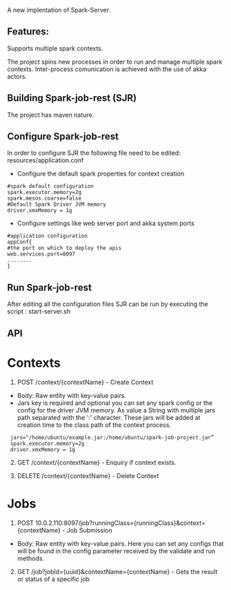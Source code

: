 A new implentation of Spark-Server.

## Features:

Supports multiple spark contexts.

The project spins new processes in order to run and manage multiple spark contexts. Inter-process comunication is achieved with the use of akka actors.

## Building Spark-job-rest (SJR)

The project has maven nature.

## Configure Spark-job-rest

In order to configure SJR the following file need to be edited: resources/application.conf

* Configure the default spark properties for context creation
``` 
#spark default configuration
spark.executor.memory=2g
spark.mesos.coarse=false
#Default Spark Driver JVM memory
driver.xmxMemory = 1g
```
* Configure settings like web server port and akka system ports
```
#application configuration
appConf{
#the port on which to deploy the apis
web.services.port=8097
........
}
```

## Run Spark-job-rest

After editing all the configuration files SJR can be run by executing the script : start-server.sh

## API

# Contexts

1. POST /context/{contextName}  -  Create Context
  * Body:  Raw entity with key-value pairs. 
  * Jars key is required and optional you can set any spark config or the config for the driver JVM memory. As value a String with multiple jars path separated with the ':' character. These jars will be added at creation time to the class path of the context process.
```
 jars="/home/ubuntu/example.jar:/home/ubuntu/spark-job-project.jar”
 spark.executor.memory=2g
 driver.xmxMemory = 1g
```

2.  GET /context/{contextName}  -  Enquiry if context exists. 

3. DELETE /context/{contextName}  -  Delete Context

# Jobs

1. POST 10.0.2.110:8097/job?runningClass={runningClass}&context={contextName}  - Job Submission 
  * Body:  Raw entity with key-value pairs. Here you can set any configs that will be found in the config parameter received by the validate and run methods.

2. GET /job?jobId={uuid}&contextName={contextName} - Gets the result or status of a specific job

